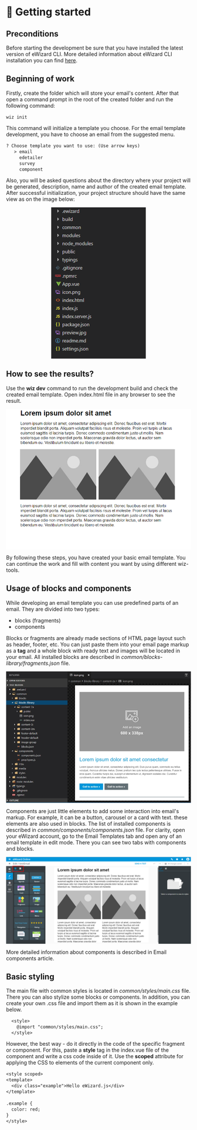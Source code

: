 # :email: Getting started

## Preconditions

Before starting the development be sure that you have installed the latest version of eWizard CLI. More detailed information about eWizard CLI installation you can find [here](../Installation.html). 

## Beginning of work

Firstly, create the folder which will store your email's content. After that open a command prompt in the root of the created folder and run the following command: 
```
wiz init
```
This command will initialize a template you choose. For the email template development, you have to choose an email from the suggested menu. 
``` {2}
? Choose template you want to use: (Use arrow keys)
   > email
     edetailer
     survey
     component
```
Also, you will be asked questions about the directory where your project will be generated, description, name and author of the created email template. After successful initialization, your project structure should have the same view as on the image below: 

<img src="../../media/images/folderStructure.png" alt="folderStructure" style="display: block; margin: 0 auto;">

## How to see the results?

Use the **wiz dev** command to run the development build and check the created email template. Open index.html file in any browser to see the result.

<img src="../../media/images/emailResult.png" alt="emailResult" style="display: block; margin: 0 auto;">

By following these steps, you have created your basic email template. You can continue the work and fill with content you want by using different wiz-tools.

## Usage of blocks and components 

While developing an email template you can use predefined parts of an email. They are divided into two types:

* blocks (fragments)
* components

Blocks or fragments are already made sections of HTML page layout such as header, footer, etc. You can just paste them into your email page markup as a **tag** and a whole block with ready text and images will be located in your email. All installed blocks are described in *common/blocks-library/fragments.json* file.

<img src="../../media/images/blockExample.png" alt="blockExample" style="display: block; margin: 0 auto;">

Components are just little elements to add some interaction into email's markup. For example, it can be a button, carousel or a card with text. these elements are also used in blocks. The list of installed components is described in *common/components/components.json* file.
For clarity, open your eWizard account, go to the Email Templates tab and open any of an email template in edit mode. There you can see two tabs with components and blocks.

<img src="../../media/images/editMode.png" alt="editMode " style="display: block; margin: 0 auto;">

More detailed information about components is described in Email components article.

## Basic styling

The main file with common styles is located in *common/styles/main.css* file. There you can also stylize some blocks or components. In addition, you can create your own .css file and import them as it is shown in the example below. 
``` vue{2}
  <style>
    @import "common/styles/main.css";
  </style>
```

However, the best way - do it directly in the code of the specific fragment or component. For this, paste a **style** tag in the index.vue file of the component and write a css code inside of it. Use the **scoped** attribute for applying the CSS to elements of the current component only.
``` vue
<style scoped>
<template>
  <div class="example">Hello eWizard.js</div>
</template>

.example {
  color: red;
}
</style>
```







